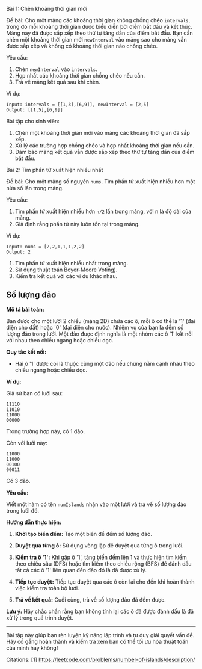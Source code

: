 Bài 1: Chèn khoảng thời gian mới

Đề bài:
Cho một mảng các khoảng thời gian không chồng chéo `intervals`, trong đó mỗi khoảng thời gian được biểu diễn bởi điểm bắt đầu và kết thúc. Mảng này đã được sắp xếp theo thứ tự tăng dần của điểm bắt đầu. Bạn cần chèn một khoảng thời gian mới `newInterval` vào mảng sao cho mảng vẫn được sắp xếp và không có khoảng thời gian nào chồng chéo.

Yêu cầu:
1. Chèn `newInterval` vào `intervals`.
2. Hợp nhất các khoảng thời gian chồng chéo nếu cần.
3. Trả về mảng kết quả sau khi chèn.

Ví dụ:
```
Input: intervals = [[1,3],[6,9]], newInterval = [2,5]
Output: [[1,5],[6,9]]
```

Bài tập cho sinh viên:
1. Chèn một khoảng thời gian mới vào mảng các khoảng thời gian đã sắp xếp.
2. Xử lý các trường hợp chồng chéo và hợp nhất khoảng thời gian nếu cần.
3. Đảm bảo mảng kết quả vẫn được sắp xếp theo thứ tự tăng dần của điểm bắt đầu.

Bài 2: Tìm phần tử xuất hiện nhiều nhất

Đề bài:
Cho một mảng số nguyên `nums`. Tìm phần tử xuất hiện nhiều hơn một nửa số lần trong mảng.

Yêu cầu:
1. Tìm phần tử xuất hiện nhiều hơn `n/2` lần trong mảng, với n là độ dài của mảng.
2. Giả định rằng phần tử này luôn tồn tại trong mảng.

Ví dụ:
```
Input: nums = [2,2,1,1,1,2,2]
Output: 2
```

1. Tìm phần tử xuất hiện nhiều nhất trong mảng.
2. Sử dụng thuật toán Boyer-Moore Voting).
3. Kiểm tra kết quả với các ví dụ khác nhau.

## Số lượng đảo

**Mô tả bài toán:**

Bạn được cho một lưới 2 chiều (mảng 2D) chứa các ô, mỗi ô có thể là '1' (đại diện cho đất) hoặc '0' (đại diện cho nước). Nhiệm vụ của bạn là đếm số lượng đảo trong lưới. Một đảo được định nghĩa là một nhóm các ô '1' kết nối với nhau theo chiều ngang hoặc chiều dọc.

**Quy tắc kết nối:**

- Hai ô '1' được coi là thuộc cùng một đảo nếu chúng nằm cạnh nhau theo chiều ngang hoặc chiều dọc.

**Ví dụ:**

Giả sử bạn có lưới sau:

```
11110
11010
11000
00000
```

Trong trường hợp này, có 1 đảo.

Còn với lưới này:

```
11000
11000
00100
00011
```

Có 3 đảo.

**Yêu cầu:**

Viết một hàm có tên `numIslands` nhận vào một lưới và trả về số lượng đảo trong lưới đó.

**Hướng dẫn thực hiện:**

1. **Khởi tạo biến đếm:** Tạo một biến để đếm số lượng đảo.
  
2. **Duyệt qua từng ô:** Sử dụng vòng lặp để duyệt qua từng ô trong lưới.

3. **Kiểm tra ô '1':** Khi gặp ô '1', tăng biến đếm lên 1 và thực hiện tìm kiếm theo chiều sâu (DFS) hoặc tìm kiếm theo chiều rộng (BFS) để đánh dấu tất cả các ô '1' liên quan đến đảo đó là đã được xử lý.

4. **Tiếp tục duyệt:** Tiếp tục duyệt qua các ô còn lại cho đến khi hoàn thành việc kiểm tra toàn bộ lưới.

5. **Trả về kết quả:** Cuối cùng, trả về số lượng đảo đã đếm được.

**Lưu ý:** Hãy chắc chắn rằng bạn không tính lại các ô đã được đánh dấu là đã xử lý trong quá trình duyệt.

---

Bài tập này giúp bạn rèn luyện kỹ năng lập trình và tư duy giải quyết vấn đề. Hãy cố gắng hoàn thành và kiểm tra xem bạn có thể tối ưu hóa thuật toán của mình hay không!

Citations:
[1] https://leetcode.com/problems/number-of-islands/description/